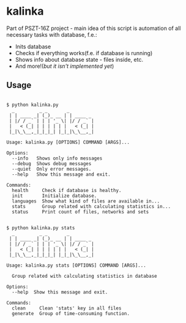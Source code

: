 # kalinka

Part of PSZT-16Z project - main idea of this script is 
automation of all necessary tasks with database, f.e.:
 - Inits database
 - Checks if everything works(f.e. if database is running)
 - Shows info about database state - files inside, etc.
 - And more!(_but it isn't implemented yet_)

## Usage

```bazaar

$ python kalinka.py
  _         _ _       _
 | | ____ _| (_)_ __ | | ____ _
 | |/ / _` | | | '_ \| |/ / _` |
 |   < (_| | | | | | |   < (_| |
 |_|\_\__,_|_|_|_| |_|_|\_\__,_|
 
Usage: kalinka.py [OPTIONS] COMMAND [ARGS]...

Options:
  --info   Shows only info messages
  --debug  Shows debug messages
  --quiet  Only error messages.
  --help   Show this message and exit.

Commands:
  health     Check if database is healthy.
  init       Initialize database.
  languages  Show what kind of files are available in...
  stats      Group related with calculating statistics in...
  status     Print count of files, networks and sets

```

```

$ python kalinka.py stats
  _         _ _       _
 | | ____ _| (_)_ __ | | ____ _
 | |/ / _` | | | '_ \| |/ / _` |
 |   < (_| | | | | | |   < (_| |
 |_|\_\__,_|_|_|_| |_|_|\_\__,_|
 
Usage: kalinka.py stats [OPTIONS] COMMAND [ARGS]...

  Group related with calculating statistics in database

Options:
  --help  Show this message and exit.

Commands:
  clean     Clean 'stats' key in all files
  generate  Group of time-consuming function.
```

